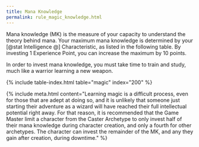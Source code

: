 ```yaml
---
title: Mana Knowledge
permalink: rule_magic_knowledge.html
---
```


Mana knowledge (MK) is the measure of your capacity to understand the theory behind mana. Your maximum mana knowledge is determined by your [@stat Intelligence @] Characteristic, as listed in the following table. By investing 1 Experience Point, you can increase the maximum by 10 points. 

In order to invest mana knowledge, you must take time to train and study, much like a warrior learning a new weapon.

{% include table-index.html table="magic" index="200" %}

{% include meta.html content="Learning magic is a difficult process, even for those that are adept at doing so, and it is unlikely that someone just starting their adventure as a wizard will have reached their full intellectual potential right away. For that reason, it is recommended that the Game Master limit a character from the Caster Archetype to only invest half of their mana knowledge during character creation, and only a fourth for other archetypes. The character can invest the remainder of the MK, and any they gain after creation, during downtime." %}